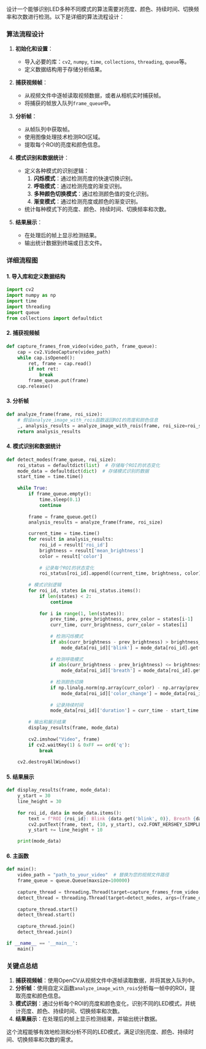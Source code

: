 设计一个能够识别LED多种不同模式的算法需要对亮度、颜色、持续时间、切换频率和次数进行检测。以下是详细的算法流程设计：

### 算法流程设计

1. **初始化和设置**：
   - 导入必要的库：`cv2`, `numpy`, `time`, `collections`, `threading`, `queue`等。
   - 定义数据结构用于存储分析结果。

2. **捕获视频帧**：
   - 从视频文件中逐帧读取视频数据，或者从相机实时捕获帧。
   - 将捕获的帧放入队列`frame_queue`中。

3. **分析帧**：
   - 从帧队列中获取帧。
   - 使用图像处理技术检测ROI区域。
   - 提取每个ROI的亮度和颜色信息。

4. **模式识别和数据统计**：
   - 定义各种模式的识别逻辑：
     1. **闪烁模式**：通过检测亮度的快速切换识别。
     2. **呼吸模式**：通过检测亮度的渐变识别。
     3. **多种颜色切换模式**：通过检测颜色值的变化识别。
     4. **渐变模式**：通过检测亮度或颜色的渐变识别。
   - 统计每种模式下的亮度、颜色、持续时间、切换频率和次数。

5. **结果展示**：
   - 在处理后的帧上显示检测结果。
   - 输出统计数据到终端或日志文件。

### 详细流程图

#### 1. 导入库和定义数据结构

```python
import cv2
import numpy as np
import time
import threading
import queue
from collections import defaultdict
```

#### 2. 捕获视频帧

```python
def capture_frames_from_video(video_path, frame_queue):
    cap = cv2.VideoCapture(video_path)
    while cap.isOpened():
        ret, frame = cap.read()
        if not ret:
            break
        frame_queue.put(frame)
    cap.release()
```

#### 3. 分析帧

```python
def analyze_frame(frame, roi_size):
    # 假设analyze_image_with_rois函数返回ROI的亮度和颜色信息
    _, analysis_results = analyze_image_with_rois(frame, roi_size=roi_size)
    return analysis_results
```

#### 4. 模式识别和数据统计

```python
def detect_modes(frame_queue, roi_size):
    roi_status = defaultdict(list)  # 存储每个ROI的状态变化
    mode_data = defaultdict(dict)  # 存储模式识别的数据
    start_time = time.time()
    
    while True:
        if frame_queue.empty():
            time.sleep(0.1)
            continue
        
        frame = frame_queue.get()
        analysis_results = analyze_frame(frame, roi_size)

        current_time = time.time()
        for result in analysis_results:
            roi_id = result['roi_id']
            brightness = result['mean_brightness']
            color = result['color']
            
            # 记录每个ROI的状态变化
            roi_status[roi_id].append((current_time, brightness, color))
        
        # 模式识别逻辑
        for roi_id, states in roi_status.items():
            if len(states) < 2:
                continue
            
            for i in range(1, len(states)):
                prev_time, prev_brightness, prev_color = states[i-1]
                curr_time, curr_brightness, curr_color = states[i]
                
                # 检测闪烁模式
                if abs(curr_brightness - prev_brightness) > brightness_threshold:
                    mode_data[roi_id]['blink'] = mode_data[roi_id].get('blink', 0) + 1
                
                # 检测呼吸模式
                if abs(curr_brightness - prev_brightness) <= brightness_threshold:
                    mode_data[roi_id]['breath'] = mode_data[roi_id].get('breath', 0) + 1
                
                # 检测颜色切换
                if np.linalg.norm(np.array(curr_color) - np.array(prev_color)) > color_threshold:
                    mode_data[roi_id]['color_change'] = mode_data[roi_id].get('color_change', 0) + 1
                
                # 记录持续时间
                mode_data[roi_id]['duration'] = curr_time - start_time
        
        # 输出和展示结果
        display_results(frame, mode_data)
        
        cv2.imshow("Video", frame)
        if cv2.waitKey(1) & 0xFF == ord('q'):
            break
    
    cv2.destroyAllWindows()
```

#### 5. 结果展示

```python
def display_results(frame, mode_data):
    y_start = 30
    line_height = 30
    
    for roi_id, data in mode_data.items():
        text = f"ROI {roi_id}: Blink {data.get('blink', 0)}, Breath {data.get('breath', 0)}, Color Change {data.get('color_change', 0)}, Duration {data.get('duration', 0):.2f}s"
        cv2.putText(frame, text, (10, y_start), cv2.FONT_HERSHEY_SIMPLEX, 0.6, (255, 255, 255), 2)
        y_start += line_height + 10

    print(mode_data)
```

#### 6. 主函数

```python
def main():
    video_path = "path_to_your_video"  # 替换为您的视频文件路径
    frame_queue = queue.Queue(maxsize=100000)
    
    capture_thread = threading.Thread(target=capture_frames_from_video, args=(video_path, frame_queue))
    detect_thread = threading.Thread(target=detect_modes, args=(frame_queue, 20))
    
    capture_thread.start()
    detect_thread.start()
    
    capture_thread.join()
    detect_thread.join()

if __name__ == '__main__':
    main()
```

### 关键点总结

1. **捕获视频帧**：使用OpenCV从视频文件中逐帧读取数据，并将其放入队列中。
2. **分析帧**：使用自定义函数`analyze_image_with_rois`分析每一帧中的ROI，提取亮度和颜色信息。
3. **模式识别**：通过分析每个ROI的亮度和颜色变化，识别不同的LED模式，并统计亮度、颜色、持续时间、切换频率和次数。
4. **结果展示**：在处理后的帧上显示检测结果，并输出统计数据。

这个流程能够有效地检测和分析不同的LED模式，满足识别亮度、颜色、持续时间、切换频率和次数的需求。